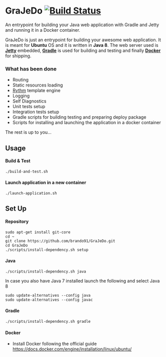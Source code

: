 # GraJeDo [![Build Status](https://api.travis-ci.org/brando91/GraJeDo.svg?branch=master)](https://travis-ci.org/brando91/GraJeDo)
An entrypoint for building your Java web application with Gradle and Jetty and running it in a Docker container.

GraJeDo is just an entrypoint for building your awesome web application. It is meant for **Ubuntu** OS and it is written in **Java 8**. The web server used is **[Jetty](http://www.eclipse.org/jetty/)** embedded, **[Gradle](https://gradle.org/)** is used for building and testing and finally **[Docker](https://www.docker.com/)** for shipping.

### What has been done ###
* Routing
* Static resources loading
* [Rythm](http://rythmengine.org/) template engine
* Logging
* Self Diagnostics
* Unit tests setup
* Integration tests setup
* Gradle scripts for building testing and preparing deploy package
* Scripts for installing and launching the application in a docker container

The rest is up to you...

## Usage ##

#### Build & Test ####
```
./build-and-test.sh
```

#### Launch application in a new container ####
```
./launch-application.sh
```

## Set Up ##

#### Repository ####
```
sudo apt-get install git-core
cd ~
git clone https://github.com/brando91/GraJeDo.git
cd GraJeDo
./scripts/install-dependency.sh setup
```

#### Java ####
```
./scripts/install-dependency.sh java
```

In case you also have Java 7 installed launch the following and select Java 8
```
sudo update-alternatives --config java
sudo update-alternatives --config javac
```

#### Gradle ####
```
./scripts/install-dependency.sh gradle
```

#### Docker ####
* Install Docker following the official guide https://docs.docker.com/engine/installation/linux/ubuntu/
